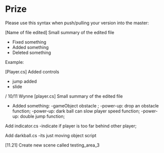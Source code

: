 # Prize

Please use this syntax when push/pulling your version into the master:

[Name of file edited] Small summary of the edited file
- Fixed something
- Added something
- Deleted something

Example:

[Player.cs] Added controls
- jump added
- slide

/ 10/11 Wynne
[player.cs] Small summary of the edited file
- Added something:
-gameObject obstacle ;
-power-up: drop an obstacle function;
-power-up: dark ball can slow player speed function;
-power-up: double jump function;


Add indicator.cs
-indicate if player is too far behind other player;

Add darkball.cs
-its just moving object script

[11.21]
Create new scene called testing_area_3 
